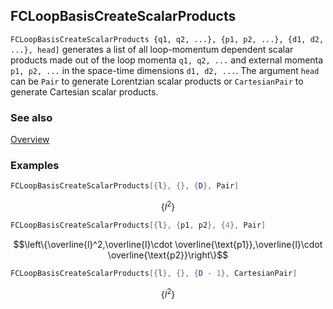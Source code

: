 ## FCLoopBasisCreateScalarProducts

`FCLoopBasisCreateScalarProducts {q1, q2, ...}, {p1, p2, ...}, {d1, d2, ...}, head]` generates a list of all loop-momentum dependent scalar products made out of the loop momenta `q1, q2, ...` and external momenta `p1, p2, ...` in the space-time dimensions `d1, d2, ...`. The argument `head` can be `Pair` to generate Lorentzian scalar products or `CartesianPair` to generate Cartesian scalar products.

### See also

[Overview](Extra/FeynCalc.md)

### Examples

```mathematica
FCLoopBasisCreateScalarProducts[{l}, {}, {D}, Pair]
```

$$\left\{l^2\right\}$$

```mathematica
FCLoopBasisCreateScalarProducts[{l}, {p1, p2}, {4}, Pair]
```

$$\left\{\overline{l}^2,\overline{l}\cdot \overline{\text{p1}},\overline{l}\cdot \overline{\text{p2}}\right\}$$

```mathematica
FCLoopBasisCreateScalarProducts[{l}, {}, {D - 1}, CartesianPair]
```

$$\left\{l^2\right\}$$
